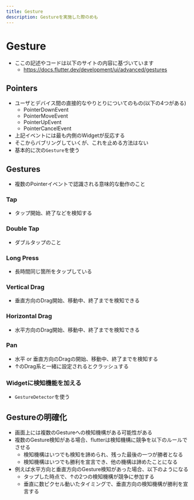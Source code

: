 ```yaml
---
title: Gesture
description: Gestureを実施した際のめも
---
```

# Gesture
- ここの記述やコードは以下のサイトの内容に基づいています
    - https://docs.flutter.dev/development/ui/advanced/gestures

## Pointers
- ユーザとデバイス間の直接的なやりとりについてのもの(以下の4つがある)
  - PointerDownEvent
  - PointerMoveEvent
  - PointerUpEvent
  - PointerCancelEvent
- 上記イベントには最も内側のWidgetが反応する
- そこからバブリングしていくが、これを止める方法はない
- 基本的に次の`Gesture`を使う

## Gestures
- 複数のPointerイベントで認識される意味的な動作のこと

### Tap
- タップ開始、終了などを検知する

### Double Tap
- ダブルタップのこと

### Long Press
- 長時間同じ箇所をタップしている

### Vertical Drag
- 垂直方向のDrag開始、移動中、終了までを検知できる

### Horizontal Drag
- 水平方向のDrag開始、移動中、終了までを検知できる

### Pan
- 水平 or 垂直方向のDragの開始、移動中、終了までを検知する
- ↑のDrag系と一緒に設定されるとクラッシュする

### Widgetに検知機能を加える
- `GestureDetector`を使う

## Gestureの明確化
- 画面上には複数のGestureへの検知機構がある可能性がある
- 複数のGesture検知がある場合、flutterは検知機構に競争を以下のルールでさせる
  - 検知機構はいつでも検知を諦められ、残った最後の一つが勝者となる
  - 検知機構はいつでも勝利を宣言でき、他の機構は諦めたことになる
- 例えば水平方向と垂直方向のGesture検知があった場合、以下のようになる
  - タップした時点で、↑の2つの検知機構が競争に参加する
  - 垂直に数ピクセル動いたタイミングで、垂直方向の検知機構が勝利を宣言する
